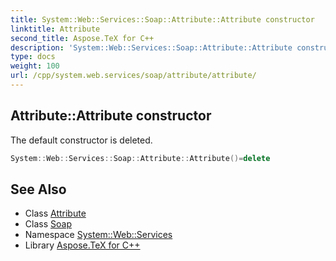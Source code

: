 ```yaml
---
title: System::Web::Services::Soap::Attribute::Attribute constructor
linktitle: Attribute
second_title: Aspose.TeX for C++
description: 'System::Web::Services::Soap::Attribute::Attribute constructor. The default constructor is deleted in C++.'
type: docs
weight: 100
url: /cpp/system.web.services/soap/attribute/attribute/
---
```

## Attribute::Attribute constructor


The default constructor is deleted.

```cpp
System::Web::Services::Soap::Attribute::Attribute()=delete
```

## See Also

* Class [Attribute](../)
* Class [Soap](../../)
* Namespace [System::Web::Services](../../../)
* Library [Aspose.TeX for C++](../../../../)
